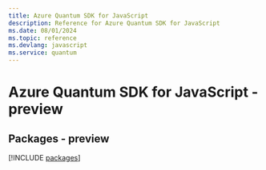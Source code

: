 ```yaml
---
title: Azure Quantum SDK for JavaScript
description: Reference for Azure Quantum SDK for JavaScript
ms.date: 08/01/2024
ms.topic: reference
ms.devlang: javascript
ms.service: quantum
---
```

# Azure Quantum SDK for JavaScript - preview
## Packages - preview
[!INCLUDE [packages](quantum-index.md)]